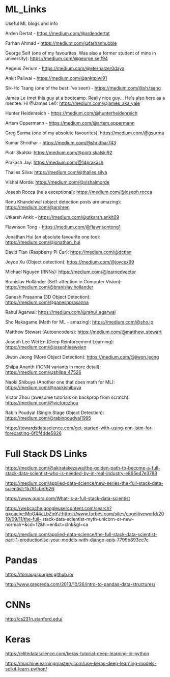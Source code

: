 # ML_Links
Useful ML blogs and info

Arden Dertat - https://medium.com/@ardendertat

Farhan Ahmad - https://medium.com/@farhanhubble

George Seif (one of my favourites. Was also a former student of mine in university): https://medium.com/@george.seif94

Aegeus Zerium - https://medium.com/@eternalzer0dayx

Ankit Paliwal - https://medium.com/@anktplwl91

Sik-Ho Tsang (one of the best I've seen) - https://medium.com/@sh.tsang

James Le (met this guy at a bootcamp. Really nice guy... He's also here as a mentee. Hi @James Le!): https://medium.com/@james_aka_yale

Hunter Heidenreich - https://medium.com/@hunterheidenreich

Artem Oppermann - https://medium.com/@artem.oppermann

Greg Surma (one of my absolute favourites): https://medium.com/@gsurma

Kumar Shridhar - https://medium.com/@shridhar743

Piotr Skalski: https://medium.com/@piotr.skalski92

Prakash Jay: https://medium.com/@14prakash

Thalles Silva: https://medium.com/@thalles.silva

Vishal Morde: https://medium.com/@vishalmorde

Joseph Rocca (he's exceptional): https://medium.com/@joseph.rocca

Renu Khandelwal (object detection posts are amazing): https://medium.com/@arshren

Utkarsh Ankit - https://medium.com/@utkarsh.ankit09

Flawnson Tong - https://medium.com/@flawnsontong1

Jonathan Hui (an absolute favourite one too): https://medium.com/@jonathan_hui

David Tian (Raspberry Pi Car): https://medium.com/@dctian

Joyce Xu (Object detection): https://medium.com/@joycex99

Michael Nguyen (RNNs): https://medium.com/@learnedvector

Branislav Holländer (Self-attention in Computer Vision): https://medium.com/@branislav.hollander

Ganesh Prasanna (3D Object Detection): https://medium.com/@ganeshprasanna

Rahul Agarwal: https://medium.com/@rahul_agarwal

Sho Nakagame (Math for ML - amazing): https://medium.com/@sho.jp

Matthew Stewart (Autoencoders): https://medium.com/@matthew_stewart

Joseph Lee Wei En (Deep Reinforcement Learning): https://medium.com/@josephleeweien

Jiwon Jeong (More Object Detection): https://medium.com/@jiwon.jeong

Shilpa Ananth (RCNN variants in more detail): https://medium.com/@shilpa_47526

Naoki Shibuya (Another one that does math for ML): https://medium.com/@naokishibuya

Victor Zhou (awesome tutorials on backprop from scratch): https://medium.com/@victorczhou

Rabin Poudyal (Single Stage Object Detection): https://medium.com/@rabinpoudyal1995

https://towardsdatascience.com/get-started-with-using-cnn-lstm-for-forecasting-6f0f4dde5826

# Full Stack DS Links

https://medium.com/@akiratakezawa/the-golden-path-to-become-a-full-stack-data-scientist-who-is-needed-by-in-real-industry-e865e47e3788

https://medium.com/applied-data-science/new-series-the-full-stack-data-scientist-15791cbef626

https://www.quora.com/What-is-a-full-stack-data-scientist

https://webcache.googleusercontent.com/search?q=cache:MpO44cLbZmYJ:https://www.forbes.com/sites/cognitiveworld/2019/09/11/the-full-
stack-data-scientist-myth-unicorn-or-new-normal/+&cd=12&hl=en&ct=clnk&gl=ca

https://medium.com/applied-data-science/the-full-stack-data-scientist-part-1-productionise-your-models-with-django-apis-7799b893ce7c

# Pandas
https://tomaugspurger.github.io/

http://www.gregreda.com/2013/10/26/intro-to-pandas-data-structures/

# CNNs
http://cs231n.stanford.edu/

# Keras
https://elitedatascience.com/keras-tutorial-deep-learning-in-python

https://machinelearningmastery.com/use-keras-deep-learning-models-scikit-learn-python/

